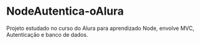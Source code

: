 # NodeAutentica-oAlura
Projeto estudado no curso do Alura para aprendizado Node, envolve MVC, Autenticação e banco de dados.
